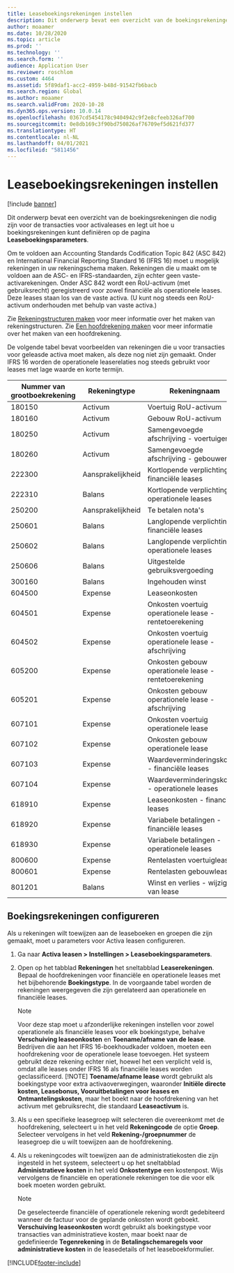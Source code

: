 ```yaml
---
title: Leaseboekingsrekeningen instellen
description: Dit onderwerp bevat een overzicht van de boekingsrekeningen die nodig zijn voor de transacties voor activaleases en legt uit hoe u boekingsrekeningen kunt definiëren op de pagina Leaseboekingsparameters.
author: moaamer
ms.date: 10/28/2020
ms.topic: article
ms.prod: ''
ms.technology: ''
ms.search.form: ''
audience: Application User
ms.reviewer: roschlom
ms.custom: 4464
ms.assetid: 5f89daf1-acc2-4959-b48d-91542fb6bacb
ms.search.region: Global
ms.author: moaamer
ms.search.validFrom: 2020-10-28
ms.dyn365.ops.version: 10.0.14
ms.openlocfilehash: 0367cd5454178c9404942c9f2e8cfeeb326af700
ms.sourcegitcommit: 0e8db169c3f90bd750826af76709ef5d621fd377
ms.translationtype: HT
ms.contentlocale: nl-NL
ms.lasthandoff: 04/01/2021
ms.locfileid: "5811456"
---
```

# <a name="set-up-lease-posting-accounts"></a>Leaseboekingsrekeningen instellen

[!include [banner](../includes/banner.md)]

Dit onderwerp bevat een overzicht van de boekingsrekeningen die nodig zijn voor de transacties voor activaleases en legt uit hoe u boekingsrekeningen kunt definiëren op de pagina **Leaseboekingsparameters**.

Om te voldoen aan Accounting Standards Codification Topic 842 (ASC 842) en International Financial Reporting Standard 16 (IFRS 16) moet u mogelijk rekeningen in uw rekeningschema maken. Rekeningen die u maakt om te voldoen aan de ASC- en IFRS-standaarden, zijn echter geen vaste-activarekeningen. Onder ASC 842 wordt een RoU-activum (met gebruiksrecht) geregistreerd voor zowel financiële als operationele leases. Deze leases staan los van de vaste activa. (U kunt nog steeds een RoU-activum onderhouden met behulp van vaste activa.)

Zie [Rekeningstructuren maken](../general-ledger/tasks/create-account-structures.md) voor meer informatie over het maken van rekeningstructuren. Zie [Een hoofdrekening maken](../general-ledger/tasks/create-main-account.md) voor meer informatie over het maken van een hoofdrekening.

De volgende tabel bevat voorbeelden van rekeningen die u voor transacties voor geleasde activa moet maken, als deze nog niet zijn gemaakt. Onder IFRS 16 worden de operationele leaserelaties nog steeds gebruikt voor leases met lage waarde en korte termijn.

| Nummer van grootboekrekening | Rekeningtype  | Rekeningnaam                                          |
|-----------------------|---------------|-------------------------------------------------------|
| 180150                | Activum         | Voertuig RoU-activum                                     |
| 180160                | Activum         | Gebouw RoU-activum                                    |
| 180250                | Activum         | Samengevoegde afschrijving - voertuigen                   |
| 180260                | Activum         | Samengevoegde afschrijving - gebouwen                  |
| 222300                | Aansprakelijkheid     | Kortlopende verplichting - financiële leases                |
| 222310                | Balans | Kortlopende verplichting - operationele leases              |
| 250200                | Aansprakelijkheid     | Te betalen nota's                                         |
| 250601                | Balans | Langlopende verplichting - financiële leases                 |
| 250602                | Balans | Langlopende verplichting - operationele leases               |
| 250606                | Balans | Uitgestelde gebruiksvergoeding                                         |
| 300160                | Balans | Ingehouden winst                                     |
| 604500                | Expense       | Leaseonkosten                                         |
| 604501                | Expense       | Onkosten voertuig operationele lease - rentetoerekening  |
| 604502                | Expense       | Onkosten voertuig operationele lease - afschrijving        |
| 605200                | Expense       | Onkosten gebouw operationele lease - rentetoerekening |
| 605201                | Expense       | Onkosten gebouw operationele lease - afschrijving       |
| 607101                | Expense       | Onkosten voertuig operationele lease                    |
| 607102                | Expense       | Onkosten gebouw operationele lease                   |
| 607103                | Expense       | Waardeverminderingskosten - financiële leases                   |
| 607104                | Expense       | Waardeverminderingskosten - operationele leases                 |
| 618910                | Expense       | Leaseonkosten - financiële leases                        |
| 618920                | Expense       | Variabele betalingen - financiële leases                    |
| 618930                | Expense       | Variabele betalingen - operationele leases                  |
| 800600                | Expense       | Rentelasten voertuiglease                        |
| 800601                | Expense       | Rentelasten gebouwlease                       |
| 801201                | Balans | Winst en verlies - wijziging van lease                      |

## <a name="configure-posting-accounts"></a>Boekingsrekeningen configureren

Als u rekeningen wilt toewijzen aan de leaseboeken en groepen die zijn gemaakt, moet u parameters voor Activa leasen configureren.

1. Ga naar **Activa leasen \> Instellingen \> Leaseboekingsparameters**.
2. Open op het tabblad **Rekeningen** het sneltabblad **Leaserekeningen**. Bepaal de hoofdrekeningen voor financiële en operationele leases met het bijbehorende **Boekingstype**. In de voorgaande tabel worden de rekeningen weergegeven die zijn gerelateerd aan operationele en financiële leases.

    > [!NOTE]
    > Voor deze stap moet u afzonderlijke rekeningen instellen voor zowel operationele als financiële leases voor elk boekingstype, behalve **Verschuiving leaseonkosten** en **Toename/afname van de lease**. Bedrijven die aan het IFRS 16-boekhoudkader voldoen, moeten een hoofdrekening voor de operationele lease toevoegen. Het systeem gebruikt deze rekening echter niet, hoewel het een verplicht veld is, omdat alle leases onder IFRS 16 als financiële leases worden geclassificeerd.
    >[!NOTE]
    > **Toename/afname lease** wordt gebruikt als boekingstype voor extra activaoverwegingen, waaronder **Initiële directe kosten, Leasebonus, Vooruitbetalingen voor leases en Ontmantelingskosten**, maar het boekt naar de hoofdrekening van het activum met gebruiksrecht, die standaard **Leaseactivum** is.        
    
3. Als u een specifieke leasegroep wilt selecteren die overeenkomt met de hoofdrekening, selecteert u in het veld **Rekeningcode** de optie **Groep**. Selecteer vervolgens in het veld **Rekening-/groepnummer** de leasegroep die u wilt toewijzen aan de hoofdrekening.
4. Als u rekeningcodes wilt toewijzen aan de administratiekosten die zijn ingesteld in het systeem, selecteert u op het sneltabblad **Administratieve kosten** in het veld **Onkostentype** een kostenpost. Wijs vervolgens de financiële en operationele rekeningen toe die voor elk boek moeten worden gebruikt.

    > [!NOTE]
    > De geselecteerde financiële of operationele rekening wordt gedebiteerd wanneer de factuur voor de geplande onkosten wordt geboekt.
    > **Verschuiving leaseonkosten** wordt gebruikt als boekingstype voor transacties van administratieve kosten, maar boekt naar de gedefinieerde **Tegenrekening** in de **Betalingschemaregels voor administratieve kosten** in de leasedetails of het leaseboekformulier.   


[!INCLUDE[footer-include](../../includes/footer-banner.md)]